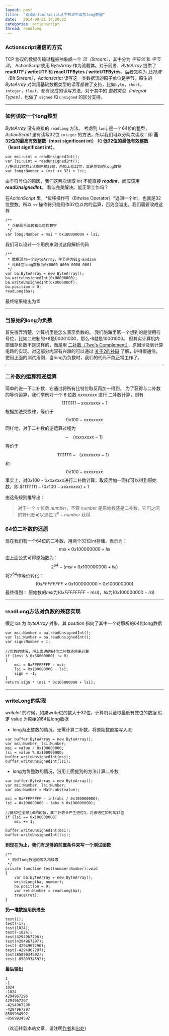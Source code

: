 ```yaml
---
layout: post
title:  "谈谈ActionScript从字节流中读写long数据"
date:   2014-08-31 14:20:23
categories: actionscript
thread: readlong
---
```


### Actionscript通信的方式

TCP 协议的数据传输过程被抽象成一个 *流（Stream）*，其中分为 *字符流* 和 *字节流*。
ActionScript使用 *ByteArray* 作为流载体。对于前者，*ByteArray* 提供了 **readUTF / writeUTF** 和 **readUTFBytes / writeUTFBytes**。后者又称为 *比特流（Bit Stream）*，*Actionscript* 读写这一类数据流的原子单位是字节。原生的 *ByteArray* 对常用基础数据类型的读写都做了支持，比如`byte`，`short`，`integer`，`float`，都有现成的读写方法，对于其中的 *整数类型（Integral Types）*，也做了 `signed` 和 `unsigned` 的区分支持。 

---

### 如何读取一个long整型

*ByteArray* 没有直接的 `readLong` 方法。 考虑到 `long` 是一个64位的整型，*ActionScript* 里有读写32位 `integer` 的方法，所以我们可以分两次读取：即 **高32位的最高有效整数（most significant int）** 和 **低32位的最低有效整数（least significant int）**。 

```
var msi:uint = readUnsignedInt();
var lsi:uint = readUnsignedInt();
//把高32位的int向左移32位，再加上低32位，就是原始的long数据
var long:Number = (msi << 32) + lsi;
```

由于符号位的原因，我们这两次读取 *int* 不能直接 ***readInt***，而应该用 
***readUnsignedInt***。 看似完美解决。能正常工作吗？

在*ActionScript* 里，*位移操作符（Bitwise Operator）*返回一个int，也就是32位整数。所以 `<<` 操作符只能用作32位以内的运算，否则会溢出。我们需要改成这样

```
/**
 * 正确组合高位和低位的数字
 */
var long:Number = msi * 0x100000000 + lsi;
```

我们可以设计一个用例来测试这段解析代码 

```
/**
 * 数据源为一个ByteArray，字节序为Big-Endian
 * 设64位long数据为0x0000 0000 0000 000f
 */
var ba:ByteArray = new ByteArray();
ba.writeUnsignedInt(0x00000000);
ba.writeUnsignedInt(0x0000000f);
ba.position = 0;
readLong(ba);
```
最终结果输出为15

---

### 当原始的long为负数

首先得弄清楚，计算机里是怎么表示负数的。 我们脑海里第一个想到的是使用符号位，比如二进制的+8是00001000，那么-8就是10001000。 但其实计算机内部储存负数不是这样的，而是用 [二补数（Two's Complement）](http://zh.wikipedia.org/wiki/%E4%BA%8C%E8%A3%9C%E6%95%B8)，原因涉及到计算电路的实现。对这部分内容有兴趣的可以通过 [关于2的补码](http://www.ruanyifeng.com/blog/2009/08/twos_complement.html) 了解，讲得很通俗。
使用上面的测试用例，当long为负数时，我们的代码不能正常工作了。

---

### 二补数的运算和逆运算

简单的说一下二补数，它通过将所有比特位取反再加一得到。 为了获得与二补数的等价运算，我们举例对一个 $8$ 位数 $xxxxxxxx$ 进行 二补数计算，则有 
$$1111 1111 - xxxx xxxx + 1$$
根据加法交换律，等价于 
$$0x100 - xxxxxxxx$$
同样地，对于二补数的逆运算过程为 
$$ \sim（xxxxxxxx - 1）$$
等价于
$$ 1111 1111 - （xxxxxxxx - 1）$$
和
$$0x100 - xxxxxxxx$$
事实上，对$0x100 - xxxxxxxx$进行二补数计算，取反后加一同样可以得到原始数，即
$$11111111 - (0x100 - xxxxxxxx) + 1$

由这条规则推导出： 

> 对于一个 $n$ 位数 $number$，不管 $number$ 是原始数还是二补数，它们之间的转化都可以通过 $2^{n} - number$ 获得

### 64位二补数的还原

现在我们有一个64位的二补数，用两个32位int存储，表示为：
$$msi \times 0x100000000 + lsi$$
由上面公式可得原始数为：
$$2^{64} - (msi \times 0x100000000 + lsi)$$
将$2^{64}$作等价转化：
$$(0xFFFFFFFF \times 0x100000000 + 0x100000000)$$
最终得到：
原始数的$msi$为$(0xFFFFFFFF - msi)$，$lsi$为$(0x100000000 - lsi)$

---

### readLong方法对负数的兼容实现

假定 ba 为 *byteArray* 对象，其 *position* 指向了其中一个待解析的64位long数据

```
var msi:Number = ba.readUnsignedInt();
var lsi:Number = ba.readUnsignedInt();	
var sign:Number = 1;
    
//负数的情况，用上面讲的64位二补数还原来计算
if ((msi & 0x80000000) != 0)
{
    msi = 0xFFFFFFFF - msi;
    lsi = 0x100000000 - lsi;
    sign = -1;
}
return sign * (msi * 0x100000000 + lsi);
```

---

### writeLong的实现

*writeInt* 的时候，如果write进的数大于32位，计算机只截取最低有效位的数据
假定 value 为原始的64位long数据

- long为正整数的情况，无需计算二补数，将原始数直接写入流

```
var buffer:ByteArray = new ByteArray();
var msi:Number, lsi:Number;
msi = value / 0x100000000;
lsi = value % 0x100000000;
buffer.writeUnsignedInt(msi);
buffer.writeUnsignedInt(lsi);
```

- long为负整数的情况，沿用上面提到的方法计算二补数

```
var buffer:ByteArray = new ByteArray();
var msi:Number, lsi:Number;
var abs:Number = Math.abs(value);

msi = 0xFFFFFFFF - int(abs / 0x100000000);
lsi = 0x100000000 - (abs % 0x100000000);

//低32位全部为0的时候，其二补数会产生进位1，将该进位加到高32位
if (lsi == 0x100000000)
	msi += 1;

buffer.writeUnsignedInt(msi);
buffer.writeUnsignedInt(lsi);
```

**到现在为止，我们有足够的前置条件来写一个测试函数**

```
/**
 * 测试long数据的写入和读取
 */
private function test(number:Number):void
{
    var ba:ByteArray = new ByteArray();
    writeLong(ba, number);
    ba.position = 0;
    var ret:Number = readLong(ba);
    trace(ret);
}
```

**扔一堆数据用例进去**

```
test(1);
test(-1);
test(1024);
test(-1024);
test(4294967296);
test(4294967297);
test(-4294967296);
test(-4294967297);
test(8589934592);
test(-8589934592);
```

**最后输出**

```
1
-1
1024
-1024
4294967296
4294967297
-4294967296
-4294967297
8589934592
-8589934592
```



（欢迎转载本站文章，请注明[作者](http://shanechu.com/about)和[出处](http://shanechu.com))
